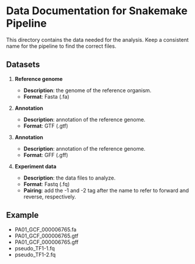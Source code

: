 # Data Documentation for Snakemake Pipeline

This directory contains the data needed for the analysis. Keep a consistent name for the pipeline to find the correct files.

## Datasets

1. **Reference genome**
   - **Description**: the genome of the reference organism.
   - **Format**: Fasta (.fa)

2. **Annotation**
   - **Description**: annotation of the reference genome.
   - **Format**: GTF (.gtf)

3. **Annotation**
   - **Description**: annotation of the reference genome.
   - **Format**: GFF (.gff)

4. **Experiment data**
   - **Description**: the data files to analyze.
   - **Format**: Fastq (.fq)
   - **Pairing**: add the -1 and -2 tag after the name to refer to forward and reverse, respectively.

## Example

- PA01_GCF_000006765.fa
- PA01_GCF_000006765.gtf
- PA01_GCF_000006765.gff
- pseudo_TF1-1.fq
- pseudo_TF1-2.fq